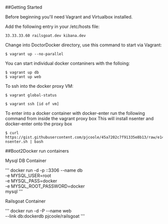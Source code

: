 ##Getting Started

Before beginning you'll need Vagrant and Virtualbox installed.

Add the following entry in your /etc/hosts file:

```
33.33.33.60	railsgoat.dev kibana.dev
```

Change into DoctorDocker directory, use this command to start via Vagrant:

```
$ vagrant up --no-parallel
```

You can start individual docker contaniners with the folloing:

```
$ vagrant up db
$ vagrant up web
```

To ssh into the docker proxy VM:

```
$ vagrant global-status 

$ vagrant ssh [id of vm]
```
To enter into a docker container with docker-enter run the following command from inside the vagrant proxy box
This will install nsenter and docker-enter onto the proxy box

```
$ curl https://gist.githubusercontent.com/pjcoole/45a7202c7f91335e8b13/raw/e1440bf4cf809f5d99fe516a96ac75a84d53967c/install-nsenter.sh | bash
```


##Boot2Docker run containers

Mysql DB Container

'''
docker run -d -p ::3306 --name db \
-e MYSQL_USER=root \
-e MYSQL_PASS=docker \
-e MYSQL_ROOT_PASSWORD=docker \
mysql
'''


Railsgoat Container

'''
docker run -d -P --name web \
--link db:dockerdb pjcoole/railsgoat
'''
